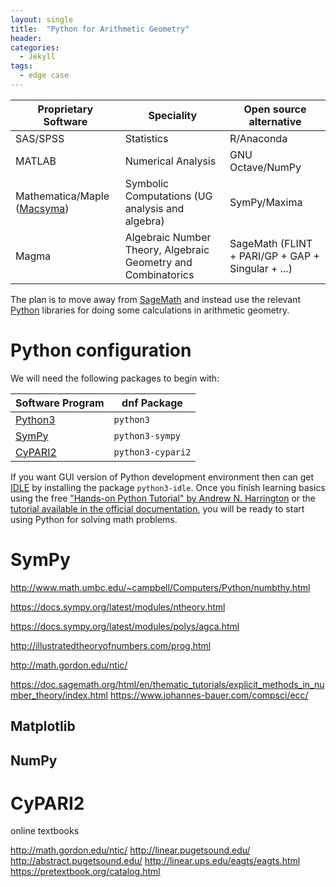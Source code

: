 ```yaml
---
layout: single
title:  "Python for Arithmetic Geometry"
header:
categories: 
  - Jekyll
tags:
  - edge case
---
```



| Proprietary Software | Speciality | Open source alternative |
|----------|----------| ---------- |
|SAS/SPSS | Statistics | R/Anaconda |
|MATLAB | Numerical Analysis | GNU Octave/NumPy |
|Mathematica/Maple ([Macsyma](https://en.wikipedia.org/wiki/Macsyma))| Symbolic Computations (UG analysis and algebra) | SymPy/Maxima  |
|Magma | Algebraic Number Theory, Algebraic Geometry and Combinatorics | SageMath (FLINT + PARI/GP + GAP + Singular + ...) |

The plan is to move away from [SageMath](https://sagemath.blogspot.com/2014/08/what-is-sagemathcloud-lets-clear-some.html) and instead use the relevant [Python](https://www.python.org/) libraries for doing some calculations in arithmetic geometry.

# Python configuration

We will need the following packages to begin with:

| Software Program | dnf Package |
|----------|----------|
|[Python3](https://fedoralovespython.org/) |`python3`|
|[SymPy](https://developer.fedoraproject.org/tech/languages/python/scipy.html) | `python3-sympy`|
|[CyPARI2](https://github.com/sagemath/cypari2) | `python3-cypari2`|

If you want GUI version of Python development environment then can get [IDLE](https://docs.python.org/3/library/idle.html) by installing the package `python3-idle`. Once you finish learning basics using the free ["Hands-on Python Tutorial" by Andrew N. Harrington](http://anh.cs.luc.edu/python/hands-on/3.1/) or the [tutorial available in the official documentation](https://docs.python.org/3/tutorial/), you will be ready to start using Python for solving math problems.

# SymPy

http://www.math.umbc.edu/~campbell/Computers/Python/numbthy.html

https://docs.sympy.org/latest/modules/ntheory.html

https://docs.sympy.org/latest/modules/polys/agca.html

http://illustratedtheoryofnumbers.com/prog.html

http://math.gordon.edu/ntic/

https://doc.sagemath.org/html/en/thematic_tutorials/explicit_methods_in_number_theory/index.html
https://www.johannes-bauer.com/compsci/ecc/

## Matplotlib

## NumPy

# CyPARI2
 
online textbooks

http://math.gordon.edu/ntic/
http://linear.pugetsound.edu/
http://abstract.pugetsound.edu/
http://linear.ups.edu/eagts/eagts.html
https://pretextbook.org/catalog.html


